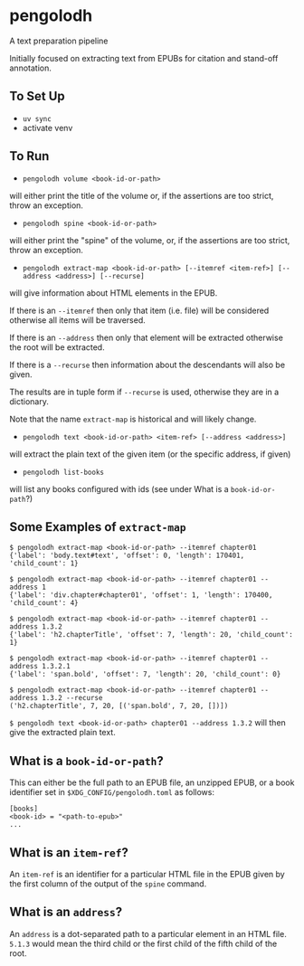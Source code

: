 # pengolodh

A text preparation pipeline

Initially focused on extracting text from EPUBs for citation and stand-off annotation.

## To Set Up

- `uv sync`
- activate venv

## To Run

- `pengolodh volume <book-id-or-path>`

will either print the title of the volume or, if the assertions are too strict, throw an exception.

- `pengolodh spine <book-id-or-path>`

will either print the "spine" of the volume, or, if the assertions are too strict, throw an exception.

- `pengolodh extract-map <book-id-or-path> [--itemref <item-ref>] [--address <address>] [--recurse]`

will give information about HTML elements in the EPUB.

If there is an `--itemref` then only that item (i.e. file) will be considered otherwise all items will be traversed.

If there is an `--address` then only that element will be extracted otherwise the root will be extracted.

If there is a `--recurse` then information about the descendants will also be given.

The results are in tuple form if `--recurse` is used, otherwise they are in a dictionary.

Note that the name `extract-map` is historical and will likely change.

- `pengolodh text <book-id-or-path> <item-ref> [--address <address>]`

will extract the plain text of the given item (or the specific address, if given)

- `pengolodh list-books`

will list any books configured with ids (see under What is a `book-id-or-path`?)

## Some Examples of `extract-map`

```
$ pengolodh extract-map <book-id-or-path> --itemref chapter01
{'label': 'body.text#text', 'offset': 0, 'length': 170401, 'child_count': 1}

$ pengolodh extract-map <book-id-or-path> --itemref chapter01 --address 1
{'label': 'div.chapter#chapter01', 'offset': 1, 'length': 170400, 'child_count': 4}

$ pengolodh extract-map <book-id-or-path> --itemref chapter01 --address 1.3.2
{'label': 'h2.chapterTitle', 'offset': 7, 'length': 20, 'child_count': 1}

$ pengolodh extract-map <book-id-or-path> --itemref chapter01 --address 1.3.2.1
{'label': 'span.bold', 'offset': 7, 'length': 20, 'child_count': 0}

$ pengolodh extract-map <book-id-or-path> --itemref chapter01 --address 1.3.2 --recurse
('h2.chapterTitle', 7, 20, [('span.bold', 7, 20, [])])
```

`$ pengolodh text <book-id-or-path> chapter01 --address 1.3.2` will then give the extracted plain text.

## What is a `book-id-or-path`?

This can either be the full path to an EPUB file, an unzipped EPUB, or a book identifier set in `$XDG_CONFIG/pengolodh.toml` as follows:

```
[books]
<book-id> = "<path-to-epub>"
...
```

## What is an `item-ref`?

An `item-ref` is an identifier for a particular HTML file in the EPUB given by the first column of the output of the `spine` command.

## What is an `address`?

An `address` is a dot-separated path to a particular element in an HTML file. `5.1.3` would mean the third child or the first child of the fifth child of the root.
